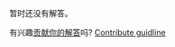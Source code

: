 
暂时还没有解答。

有兴趣[贡献你的解答](https://github.com/BFEdev/BFE.dev-solutions/blob/main/problem/remove-characters_zh.md)吗? [Contribute guidline](https://github.com/BFEdev/BFE.dev-solutions#how-to-contribute)
